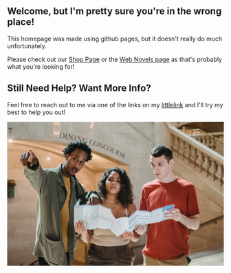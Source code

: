 ## Welcome, but I'm pretty sure you're in the wrong place!

This homepage was made using github pages, but it doesn't really do much unfortunately. 

Please check out our [Shop Page](https://shop.jmsosa.me) or the [Web Novels page](https://webnovels.jmsosa.me) as that's probably what you're looking for!


## Still Need Help? Want More Info?

Feel free to reach out to me via one of the links on my [littlelink](https://gluten-free-links.vercel.app/) and I'll try my best to help you out!

![There should be a picture of lost folks here...](images/pexels-william-fortunato-6140458-1280.jpg)